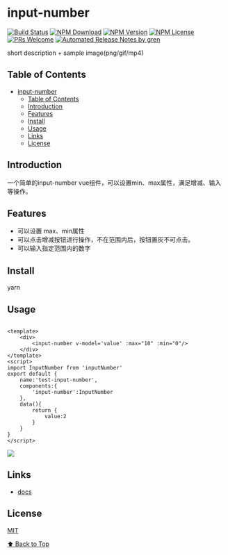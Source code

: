 # input-number

[![Build Status](https://badgen.net/travis/yiluxiangbei87110/input-number/master)](https://travis-ci.com/yiluxiangbei87110/input-number)
[![NPM Download](https://badgen.net/npm/dm/@yiluxiangbei87110/input-number)](https://www.npmjs.com/package/@yiluxiangbei87110/input-number)
[![NPM Version](https://badgen.net/npm/v/@yiluxiangbei87110/input-number)](https://www.npmjs.com/package/@yiluxiangbei87110/input-number)
[![NPM License](https://badgen.net/npm/license/@yiluxiangbei87110/input-number)](https://github.com/yiluxiangbei87110/input-number/blob/master/LICENSE)
[![PRs Welcome](https://img.shields.io/badge/PRs-welcome-brightgreen.svg)](https://github.com/yiluxiangbei87110/input-number/pulls)
[![Automated Release Notes by gren](https://img.shields.io/badge/%F0%9F%A4%96-release%20notes-00B2EE.svg)](https://github-tools.github.io/github-release-notes/)

short description + sample image(png/gif/mp4)

## Table of Contents

- [input-number](#input-number)
  - [Table of Contents](#table-of-contents)
  - [Introduction](#introduction)
  - [Features](#features)
  - [Install](#install)
  - [Usage](#usage)
  - [Links](#links)
  - [License](#license)

## Introduction

一个简单的input-number vue组件，可以设置min、max属性，满足增减、输入等操作。



## Features

- 可以设置 max、min属性
- 可以点击增减按钮进行操作，不在范围内后，按钮置灰不可点击。
- 可以输入指定范围内的数字

## Install

yarn 

## Usage

```vue

<template>
    <div>
        <input-number v-model='value' :max="10" :min="0"/>
    </div>
</template>
<script>
import InputNumber from 'inputNumber'
export default {
    name:'test-input-number',
    components:{
        'input-number':InputNumber
    },
    data(){
        return {
            value:2
        }
    }
}
</script>

```

![](https://user-gold-cdn.xitu.io/2019/10/23/16df8f5e0bbba131?w=1241&h=409&f=png&s=35975)

## Links

- [docs](https://yiluxiangbei87110.github.io/input-number/)



## License

[MIT](./LICENSE)

[⬆ Back to Top](#table-of-contents)
